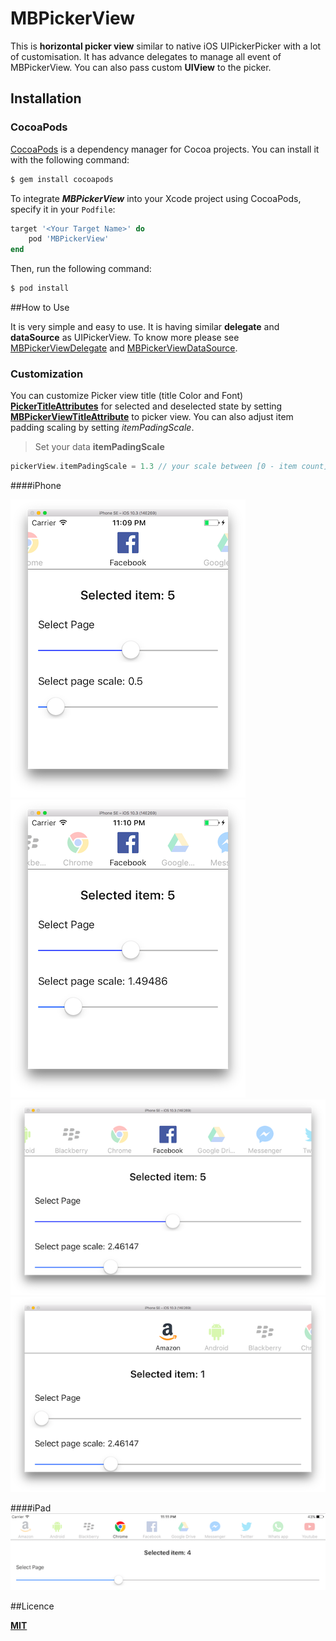 # MBPickerView

This is **horizontal picker view** similar to native iOS UIPickerPicker with a lot of customisation. It has advance delegates to manage all event of MBPickerView. You can also pass custom **UIView** to the picker.

## Installation

### CocoaPods

[CocoaPods](http://cocoapods.org) is a dependency manager for Cocoa projects. You can install it with the following command:

```bash
$ gem install cocoapods
```

To integrate ***MBPickerView*** into your Xcode project using CocoaPods, specify it in your `Podfile`:

```ruby
target '<Your Target Name>' do
    pod 'MBPickerView'
end
```

Then, run the following command:

```bash
$ pod install
```

##How to Use

It is very simple and easy to use. It is having similar **delegate** and **dataSource** as UIPickerView. To know more please see [MBPickerViewDelegate](Source/MBPickerView.swift) and [MBPickerViewDataSource](Source/MBPickerView.swift).

### Customization
You can customize Picker view title (title Color and Font) **[PickerTitleAttributes](Source/MBPickerView.swift)** for selected and deselected state by setting **[MBPickerViewTitleAttribute](Source/MBPickerView.swift)** to picker view. You can also adjust item padding scaling by setting *itemPadingScale*.

> Set your data **itemPadingScale**

```swift
pickerView.itemPadingScale = 1.3 // your scale between [0 - item count]
```

####iPhone

![Image](Images/iPhone1.png) ![Image](Images/iPhone2.png) ![Image](Images/iPhone3.png) ![Image](Images/iPhone4.png) 

####iPad
![Image](Images/iPad1.png) 



##Licence

**[MIT](LICENSE)**
